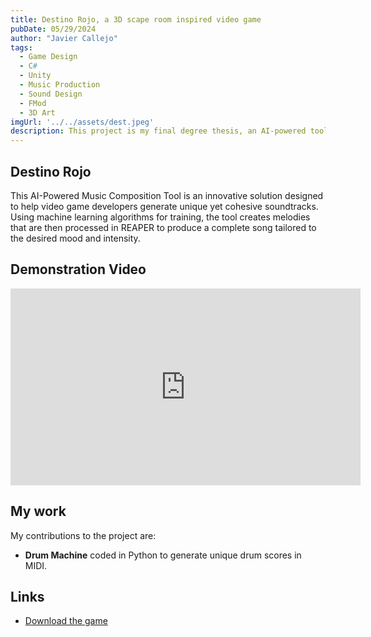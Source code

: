```yaml
---
title: Destino Rojo, a 3D scape room inspired video game
pubDate: 05/29/2024
author: "Javier Callejo"
tags:
  - Game Design
  - C#
  - Unity
  - Music Production
  - Sound Design
  - FMod
  - 3D Art
imgUrl: '../../assets/dest.jpeg'
description: This project is my final degree thesis, an AI-powered tool for automatic music composition designed for video games. It enables game developers to create music for their games without any prior musical knowledge. I developed this alongside three classmates.
---
```


## Destino Rojo

This AI-Powered Music Composition Tool is an innovative solution designed to help video game developers generate unique yet cohesive soundtracks. Using machine learning algorithms for training, the tool creates melodies that are then processed in REAPER to produce a complete song tailored to the desired mood and intensity.

## Demonstration Video

<iframe width="560" height="315" src="https://www.youtube.com/embed/NxPzoI8BuaI?si=AYa9wmJO9F8DHfFX" title="YouTube video player" frameborder="0" allow="accelerometer; autoplay; clipboard-write; encrypted-media; gyroscope; picture-in-picture; web-share" referrerpolicy="strict-origin-when-cross-origin" allowfullscreen></iframe>

## My work

My contributions to the project are:
- **Drum Machine** coded in Python to generate unique drum scores in MIDI.

## Links

- [Download the game](https://github.com/miggon23/TFG_AsistenteComposicionConIA)

